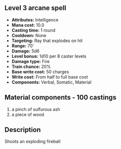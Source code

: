 ## Level 3 arcane spell

- **Attributes:** Intelligence
- **Mana cost:** 10.0
- **Casting time:** 1 round
- **Cooldown:** None
- **Targeting:** Ray that explodes on hit
- **Range:** 70'
- **Damage:** 5d6
- **Level bonus:** 1d10 per 8 caster levels
- **Damage type:** Fire
- **Train chance:** 20%
- **Base write cost:** 50 charges
- **Write cost:** From half to full base cost
- **Components:** Verbal, Somatic, Material

## Material components - 100 castings

1. a pinch of sulfurous ash
2. a piece of wood

## Description

Shoots an exploding fireball
